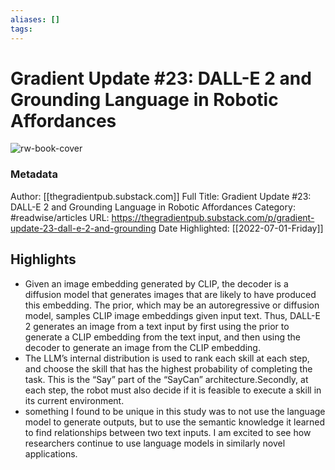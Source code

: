 ```yaml
---
aliases: []
tags:
---
```

# Gradient Update #23: DALL-E 2 and Grounding Language in Robotic Affordances

![rw-book-cover](https://readwise-assets.s3.amazonaws.com/static/images/article1.be68295a7e40.png)
### Metadata
Author: [[thegradientpub.substack.com]]
Full Title: Gradient Update #23: DALL-E 2 and Grounding Language in Robotic Affordances
Category: #readwise/articles
URL: https://thegradientpub.substack.com/p/gradient-update-23-dall-e-2-and-grounding
Date Highlighted: [[2022-07-01-Friday]]

## Highlights
- Given an image embedding generated by CLIP, the decoder is a diffusion model that generates images that are likely to have produced this embedding. The prior, which may be an autoregressive or diffusion model, samples CLIP image embeddings given input text. Thus, DALL-E 2 generates an image from a text input by first using the prior to generate a CLIP embedding from the text input, and then using the decoder to generate an image from the CLIP embedding.
- The LLM’s internal distribution is used to rank each skill at each step, and choose the skill that has the highest probability of completing the task. This is the “Say” part of the “SayCan” architecture.Secondly, at each step, the robot must also decide if it is feasible to execute a skill in its current environment.
- something I found to be unique in this study was to not use the language model to generate outputs, but to use the semantic knowledge it learned to find relationships between two text inputs. I am excited to see how researchers continue to use language models in similarly novel applications.

